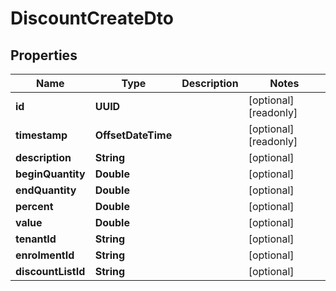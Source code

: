 

# DiscountCreateDto


## Properties

| Name | Type | Description | Notes |
|------------ | ------------- | ------------- | -------------|
|**id** | **UUID** |  |  [optional] [readonly] |
|**timestamp** | **OffsetDateTime** |  |  [optional] [readonly] |
|**description** | **String** |  |  [optional] |
|**beginQuantity** | **Double** |  |  [optional] |
|**endQuantity** | **Double** |  |  [optional] |
|**percent** | **Double** |  |  [optional] |
|**value** | **Double** |  |  [optional] |
|**tenantId** | **String** |  |  [optional] |
|**enrolmentId** | **String** |  |  [optional] |
|**discountListId** | **String** |  |  [optional] |



